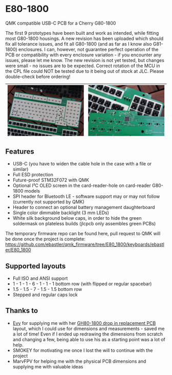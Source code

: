 # E80-1800
 QMK compatible USB-C PCB for a Cherry G80-1800

 The first 9 prototypes have been built and work as intended, while fitting most G80-1800 housings. A new revision has been uploaded which should fix all tolerance issues, and fit all G80-1800 (and as far as I know also G81-1800) enclosures. I can, however, not guarantee perfect operation of the PCB or compatibility with every enclosure variation - if you encounter any issues, please let me know. The new revision is not yet tested, but changes were small - no issues are to be expected. Correct rotation of the MCU in the CPL file could NOT be tested due to it being out of stock at JLC. Please double-check before ordering!

|![pcb_bottom](img/e80-1800-silk.jpg)|![pcb_top](img/E80-1800-controller.jpg)|
|:----------------------------------------:|:----------------------------------------:|

## Features
 - USB-C (you have to widen the cable hole in the case with a file or similar)
 - Full ESD protection
 - Future-proof STM32F072 with QMK
 - Optional I²C OLED screen in the card-reader-hole on card-reader G80-1800 models
 - SPI header for Bluetooth LE - software support may or may not follow (currently not supported by QMK)
 - Header to connect an optional battery management daughterboard
 - Single color dimmable backlight (3 mm LEDs)
 - White silk background below caps, in order to hide the green soldermask on plateless builds (jlcpcb only assembles green PCBs)

 The temporary firmware repo can be found here, pull request to QMK will be done once the project is complete: https://github.com/ebastler/qmk_firmware/tree/E80_1800/keyboards/ebastler/E80_1800

## Supported layouts
 - Full ISO and ANSI support
 - 1 - 1 - 1 - 6 - 1 - 1 - 1 bottom row (with flipped or regular spacebar)
 - 1.5 - 1.5 - 7 - 1.5 - 1.5 bottom row
 - Stepped and regular caps lock

## Thanks to
 - [Evy](https://github.com/evyd13) for supplying me with her [GH80-1800 drop in replacement PCB](https://geekhack.org/index.php?topic=96692.0) layout, which I could use for dimensions and measurements - saved me a lot of time! Even if I ended up redrawing the dimensions from scratch and changing a few, being able to use his as a starting point was a lot of help.
 - SMOKEY for motivating me once I lost the will to continue with the project
 - MarvFPV for helping me with the physical PCB dimensions and supplying me with valuable ideas
